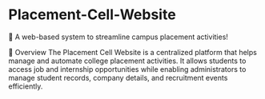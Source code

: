 # Placement-Cell-Website
🔹 A web-based system to streamline campus placement activities!

📖 Overview
The Placement Cell Website is a centralized platform that helps manage and automate college placement activities. It allows students to access job and internship opportunities while enabling administrators to manage student records, company details, and recruitment events efficiently.
